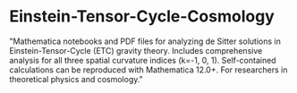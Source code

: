 # Einstein-Tensor-Cycle-Cosmology
"Mathematica notebooks and PDF files for analyzing de Sitter solutions in Einstein-Tensor-Cycle (ETC) gravity theory. Includes comprehensive analysis for all three spatial curvature indices (k=-1, 0, 1). Self-contained calculations can be reproduced with Mathematica 12.0+. For researchers in theoretical physics and cosmology."
